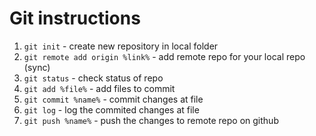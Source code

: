 # Git instructions

1. ```git init``` - create new repository in local folder
2. ```git remote add origin %link%``` - add remote repo for your local repo (sync)
3. ```git status``` - check status of repo
4. ```git add %file%``` - add files to commit
5. ```git commit %name%``` - commit changes at file
6. ```git log``` - log the commited changes at file 
7. ```git push %name%``` - push the changes to remote repo on github